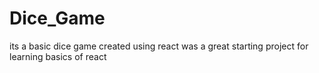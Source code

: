 # Dice_Game
its a basic dice game created using react was  a great starting project for learning basics of react
